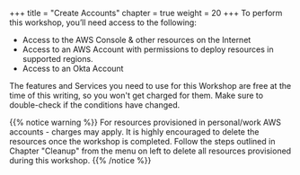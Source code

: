 +++
title = "Create Accounts"
chapter = true
weight = 20
+++
To perform this workshop, you’ll need access to the following:

- Access to the AWS Console & other resources on the Internet
- Access to an AWS Account with permissions to deploy resources in supported regions.
- Access to an Okta Account

 The features and Services you need to use for this Workshop are free at the time of this writing, so you won't get charged for them. Make sure to double-check if the conditions have changed.

{{% notice warning %}}
For resources provisioned in personal/work AWS accounts - charges may apply. It is highly encouraged to delete the resources once the workshop is completed.
Follow the steps outlined in Chapter "Cleanup" from the menu on left to delete all resources provisioned during this workshop.
{{% /notice %}}